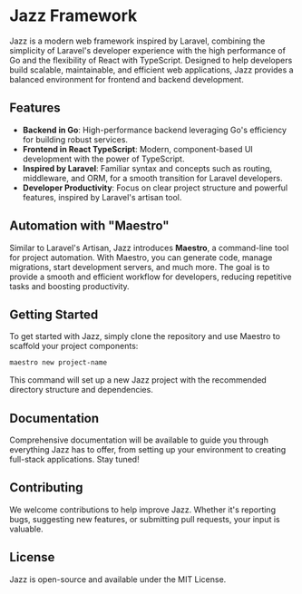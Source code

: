 # Jazz Framework

Jazz is a modern web framework inspired by Laravel, combining the simplicity of Laravel's developer experience with the high performance of Go and the flexibility of React with TypeScript. Designed to help developers build scalable, maintainable, and efficient web applications, Jazz provides a balanced environment for frontend and backend development.

## Features

- **Backend in Go**: High-performance backend leveraging Go's efficiency for building robust services.
- **Frontend in React TypeScript**: Modern, component-based UI development with the power of TypeScript.
- **Inspired by Laravel**: Familiar syntax and concepts such as routing, middleware, and ORM, for a smooth transition for Laravel developers.
- **Developer Productivity**: Focus on clear project structure and powerful features, inspired by Laravel's artisan tool.

## Automation with "Maestro"

Similar to Laravel's Artisan, Jazz introduces **Maestro**, a command-line tool for project automation. With Maestro, you can generate code, manage migrations, start development servers, and much more. The goal is to provide a smooth and efficient workflow for developers, reducing repetitive tasks and boosting productivity.

## Getting Started

To get started with Jazz, simply clone the repository and use Maestro to scaffold your project components:

```bash
maestro new project-name
```

This command will set up a new Jazz project with the recommended directory structure and dependencies.

## Documentation

Comprehensive documentation will be available to guide you through everything Jazz has to offer, from setting up your environment to creating full-stack applications. Stay tuned!

## Contributing

We welcome contributions to help improve Jazz. Whether it's reporting bugs, suggesting new features, or submitting pull requests, your input is valuable.

## License

Jazz is open-source and available under the MIT License.



